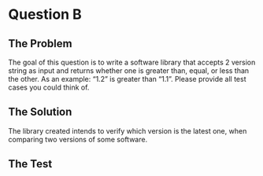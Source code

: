 # Question B

## The Problem
The goal of this question is to write a software library that accepts 2 version string as input and returns whether one is greater than, equal, or less than the other. As an example: “1.2” is greater than “1.1”. Please provide all test cases you could think of.

## The Solution
The library created intends to verify which version is the latest one, when comparing two versions of some software.

## The Test

